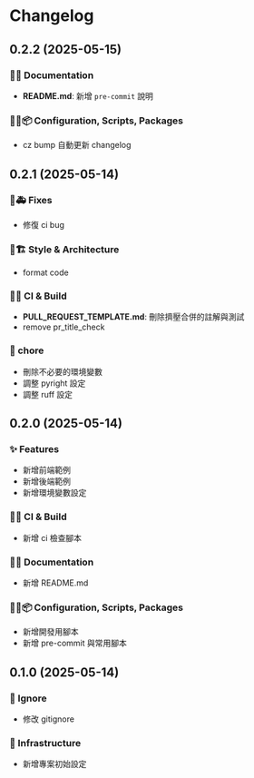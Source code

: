 # Changelog

## 0.2.2 (2025-05-15)

### 📝💡 Documentation

- **README.md**: 新增 `pre-commit` 說明

### 🔧🔨📦️ Configuration, Scripts, Packages

- cz bump 自動更新 changelog

## 0.2.1 (2025-05-14)

### 🐛🚑️ Fixes

- 修復 ci bug

### 🎨🏗️ Style & Architecture

- format code

### 💚👷 CI & Build

- **PULL_REQUEST_TEMPLATE.md**: 刪除擠壓合併的註解與測試
- remove pr_title_check

### 🧹 chore

- 刪除不必要的環境變數
- 調整 pyright 設定
- 調整 ruff 設定

## 0.2.0 (2025-05-14)

### ✨ Features

- 新增前端範例
- 新增後端範例
- 新增環境變數設定

### 💚👷 CI & Build

- 新增 ci 檢查腳本

### 📝💡 Documentation

- 新增 README.md

### 🔧🔨📦️ Configuration, Scripts, Packages

- 新增開發用腳本
- 新增 pre-commit 與常用腳本

## 0.1.0 (2025-05-14)

### 🙈 Ignore

- 修改 gitignore

### 🧱 Infrastructure

- 新增專案初始設定
